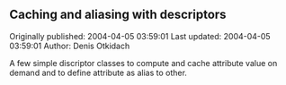## Caching and aliasing with descriptors 
Originally published: 2004-04-05 03:59:01 
Last updated: 2004-04-05 03:59:01 
Author: Denis Otkidach 
 
A few simple discriptor classes to compute and cache attribute value on demand and to define attribute as alias to other.